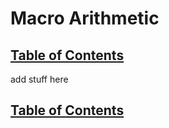 # Macro Arithmetic

## [Table of Contents](https://github.com/ZapCon1/KnowledgeBase.git)

add stuff here 

## [Table of Contents](https://github.com/ZapCon1/KnowledgeBase.git)

